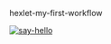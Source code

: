 hexlet-my-first-workflow

[![say-hello](https://github.com/ivan-nagaev/hexlet-my-first-workflow/actions/workflows/says.yml/badge.svg)](https://github.com/ivan-nagaev/hexlet-my-first-workflow/actions/workflows/says.yml)
